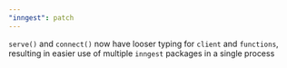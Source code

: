```yaml
---
"inngest": patch
---
```


`serve()` and `connect()` now have looser typing for `client` and `functions`, resulting in easier use of multiple `inngest` packages in a single process
